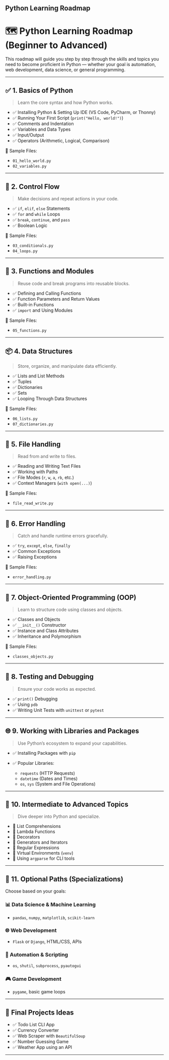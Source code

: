  **Python Learning Roadmap** 
---

# 🗺️ Python Learning Roadmap (Beginner to Advanced)

This roadmap will guide you step by step through the skills and topics you need to become proficient in Python — whether your goal is automation, web development, data science, or general programming.

---

## ✅ 1. **Basics of Python**

> Learn the core syntax and how Python works.

* ✅ Installing Python & Setting Up IDE (VS Code, PyCharm, or Thonny)
* ✅ Running Your First Script (`print("Hello, world!")`)
* ✅ Comments and Indentation
* ✅ Variables and Data Types
* ✅ Input/Output
* ✅ Operators (Arithmetic, Logical, Comparison)

📂 Sample Files:

* `01_hello_world.py`
* `02_variables.py`

---

## 🔁 2. **Control Flow**

> Make decisions and repeat actions in your code.

* ✅ `if`, `elif`, `else` Statements
* ✅ `for` and `while` Loops
* ✅ `break`, `continue`, and `pass`
* ✅ Boolean Logic

📂 Sample Files:

* `03_conditionals.py`
* `04_loops.py`

---

## 🔣 3. **Functions and Modules**

> Reuse code and break programs into reusable blocks.

* ✅ Defining and Calling Functions
* ✅ Function Parameters and Return Values
* ✅ Built-in Functions
* ✅ `import` and Using Modules

📂 Sample Files:

* `05_functions.py`

---

## 📦 4. **Data Structures**

> Store, organize, and manipulate data efficiently.

* ✅ Lists and List Methods
* ✅ Tuples
* ✅ Dictionaries
* ✅ Sets
* ✅ Looping Through Data Structures

📂 Sample Files:

* `06_lists.py`
* `07_dictionaries.py`

---

## 📂 5. **File Handling**

> Read from and write to files.

* ✅ Reading and Writing Text Files
* ✅ Working with Paths
* ✅ File Modes (`r`, `w`, `a`, `rb`, etc.)
* ✅ Context Managers (`with open(...)`)

📂 Sample Files:

* `file_read_write.py`

---

## 🧯 6. **Error Handling**

> Catch and handle runtime errors gracefully.

* ✅ `try`, `except`, `else`, `finally`
* ✅ Common Exceptions
* ✅ Raising Exceptions

📂 Sample Files:

* `error_handling.py`

---

## 🔁 7. **Object-Oriented Programming (OOP)**

> Learn to structure code using classes and objects.

* ✅ Classes and Objects
* ✅ `__init__()` Constructor
* ✅ Instance and Class Attributes
* ✅ Inheritance and Polymorphism

📂 Sample Files:

* `classes_objects.py`

---

## 🧪 8. **Testing and Debugging**

> Ensure your code works as expected.

* ✅ `print()` Debugging
* ✅ Using `pdb`
* ✅ Writing Unit Tests with `unittest` or `pytest`

---

## 🌐 9. **Working with Libraries and Packages**

> Use Python’s ecosystem to expand your capabilities.

* ✅ Installing Packages with `pip`
* ✅ Popular Libraries:

  * `requests` (HTTP Requests)
  * `datetime` (Dates and Times)
  * `os`, `sys` (System and File Operations)

---

## 🧠 10. **Intermediate to Advanced Topics**

> Dive deeper into Python and specialize.

* 🔸 List Comprehensions
* 🔸 Lambda Functions
* 🔸 Decorators
* 🔸 Generators and Iterators
* 🔸 Regular Expressions
* 🔸 Virtual Environments (`venv`)
* 🔸 Using `argparse` for CLI tools

---

## 🧪 11. **Optional Paths (Specializations)**

Choose based on your goals:

### 📊 Data Science & Machine Learning

* `pandas`, `numpy`, `matplotlib`, `scikit-learn`

### 🌐 Web Development

* `Flask` or `Django`, HTML/CSS, APIs

### 🔧 Automation & Scripting

* `os`, `shutil`, `subprocess`, `pyautogui`

### 🎮 Game Development

* `pygame`, basic game loops

---

## 📘 Final Projects Ideas

* ✅ Todo List CLI App
* ✅ Currency Converter
* ✅ Web Scraper with `BeautifulSoup`
* ✅ Number Guessing Game
* ✅ Weather App using an API

---

